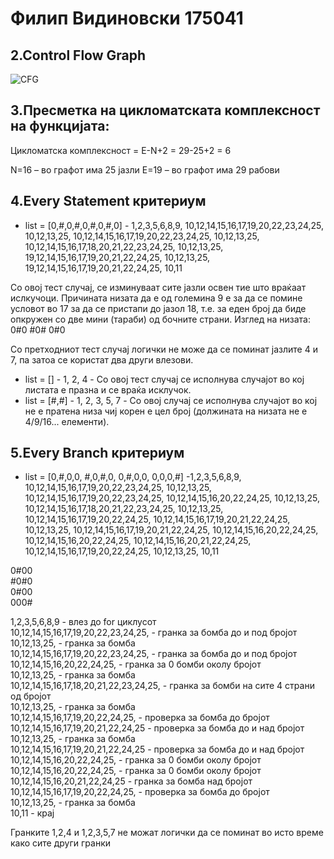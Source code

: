 # Филип Видиновски 175041

## 2.Control Flow Graph

![CFG](https://user-images.githubusercontent.com/38265146/170490266-f8a14b76-a3d5-4d1e-ae8c-37a619743186.png)

## 3.Пресметка на цикломатската комплексност на функцијата:

Цикломатска комплексност = E-N+2 = 29-25+2 = 6

N=16 – во графот има 25 јазли
E=19 – во графот има 29 рабови

## 4.Every Statement критериум

 - list = [0,#,0,#,0,#,0,#,0] - 1,2,3,5,6,8,9, 10,12,14,15,16,17,19,20,22,23,24,25, 10,12,13,25, 10,12,14,15,16,17,19,20,22,23,24,25, 10,12,13,25, 10,12,14,15,16,17,18,20,21,22,23,24,25, 10,12,13,25, 19,12,14,15,16,17,19,20,21,22,24,25, 10,12,13,25, 19,12,14,15,16,17,19,20,21,22,24,25, 10,11

Со овој тест случај, се изминуваат сите јазли освен тие што враќаат ислкучоци. Причината низата да е од големина 9 е за да се помине условот во 17 за да се пристапи до јазол 18, т.е. за еден број да биде опкружен со две мини (тараби) од бочните страни.
Изглед на низата:
0#0
#0#
0#0

Со претходниот тест случај логички не може да се поминат јазлите 4 и 7, па затоа се користат два други влезови.

 - list = [] - 1, 2, 4 - Со овој тест случај се исполнува случајот во кој листата е празна и се враќа исклучок.
 - list = [#,#] - 1, 2, 3, 5, 7 - Со овој случај се исполнува случајот во кој не е пратена низа чиј корен е цел број (должината на низата не е 4/9/16... елементи).

## 5.Every Branch критериум

- list = [0,#,0,0, #,0,#,0, 0,#,0,0, 0,0,0,#] -1,2,3,5,6,8,9, 10,12,14,15,16,17,19,20,22,23,24,25, 10,12,13,25, 10,12,14,15,16,17,19,20,22,23,24,25, 10,12,14,15,16,20,22,24,25, 10,12,13,25, 10,12,14,15,16,17,18,20,21,22,23,24,25, 10,12,13,25, 10,12,14,15,16,17,19,20,22,24,25, 10,12,14,15,16,17,19,20,21,22,24,25, 10,12,13,25, 10,12,14,15,16,17,19,20,21,22,24,25, 10,12,14,15,16,20,22,24,25, 10,12,14,15,16,20,22,24,25, 10,12,14,15,16,20,21,22,24,25, 10,12,14,15,16,17,19,20,22,24,25, 10,12,13,25, 10,11

0#00<br/>
#0#0<br/>
0#00<br/>
000#<br/>

1,2,3,5,6,8,9 - влез до for циклусот<br/>
10,12,14,15,16,17,19,20,22,23,24,25, - гранка за бомба до и под бројот<br/>
10,12,13,25, - гранка за бомба<br/>
10,12,14,15,16,17,19,20,22,23,24,25, - гранка за бомба до и под бројот<br/>
10,12,14,15,16,20,22,24,25, - гранка за 0 бомби околу бројот<br/>
10,12,13,25, - гранка за бомба<br/>
10,12,14,15,16,17,18,20,21,22,23,24,25, - гранка за бомби на сите 4 страни од бројот<br/>
10,12,13,25, - гранка за бомба<br/>
10,12,14,15,16,17,19,20,22,24,25, - проверка за бомба до бројот<br/>
10,12,14,15,16,17,19,20,21,22,24,25 - проверка за бомба до и над бројот<br/>
10,12,13,25, - гранка за бомба<br/>
10,12,14,15,16,17,19,20,21,22,24,25 - проверка за бомба до и над бројот<br/>
10,12,14,15,16,20,22,24,25, - гранка за 0 бомби околу бројот<br/>
10,12,14,15,16,20,22,24,25, - гранка за 0 бомби околу бројот<br/>
10,12,14,15,16,20,21,22,24,25 - гранка за бомба над бројот<br/>
10,12,14,15,16,17,19,20,22,24,25, - проверка за бомба до бројот<br/>
10,12,13,25, - гранка за бомба<br/>
10,11 - крај<br/>

Гранките 1,2,4 и 1,2,3,5,7 не можат логички да се поминат во исто време како сите други гранки
